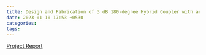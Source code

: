 ```yaml
---
title: Design and Fabrication of 3 dB 180-degree Hybrid Coupler with an operating frequency of 3 GHz
date: 2023-01-10 17:53 +0530
categories: 
tags: 
---
```

[Project Report](/assets/hybridcoupler.pdf)
